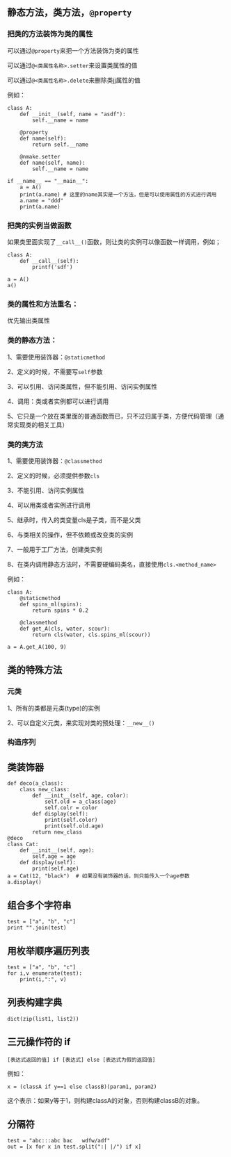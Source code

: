 ## 静态方法，类方法，`@property`

### 把类的方法装饰为类的属性

可以通过`@property`来把一个方法装饰为类的属性

可以通过`@<类属性名称>.setter`来设置类属性的值

可以通过`@<类属性名称>.delete`来删除类jj属性的值

例如：

```
class A:
	def __init__(self, name = "asdf"):
		self.__name = name
	
	@property
	def name(self):
		return self.__name
	
	@nmake.setter
	def name(self, name):
		self.__name = name

if __name__ == "__main__":
	a = A()
	print(a.name) # 这里的name其实是一个方法，但是可以使用属性的方式进行调用
	a.name = "ddd"
	print(a.name)
```

### 把类的实例当做函数

如果类里面实现了`__call__()`函数，则让类的实例可以像函数一样调用，例如；

```
class A:
	def __call__(self):
		printf('sdf')

a = A()
a()
```

### 类的属性和方法重名：

优先输出类属性

### 类的静态方法：

1、需要使用装饰器：`@staticmethod`

2、定义的时候，不需要写`self`参数

3、可以引用、访问类属性，但不能引用、访问实例属性

4、调用：类或者实例都可以进行调用

5、它只是一个放在类里面的普通函数而已，只不过归属于类，方便代码管理（通常实现类的相关工具）



### 类的类方法

1、需要使用装饰器：`@classmethod`

2、定义的时候，必须提供参数`cls`

3、不能引用、访问实例属性

4、可以用类或者实例进行调用

5、继承时，传入的类变量cls是子类，而不是父类

6、与类相关的操作，但不依赖或改变类的实例

7、一般用于工厂方法，创建类实例

8、在类内调用静态方法时，不需要硬编码类名，直接使用`cls.<method_name>`

例如：

```
class A:
	@staticmethod
	def spins_ml(spins):
		return spins * 0.2
	
	@classmethod
	def get_A(cls, water, scour):
		return cls(water, cls.spins_ml(scour))
		
a = A.get_A(100, 9)
```

## 类的特殊方法

### 元类

1、所有的类都是元类(type)的实例

2、可以自定义元类，来实现对类的预处理：`__new__()`

###  构造序列

## 类装饰器

```:
def deco(a_class):
	class new_class:
		def __init__(self, age, color):
			self.old = a_class(age)
			self.colr = color
		def display(self):
			print(self.color)
			print(self.old.age)
		return new_class
@deco
class Cat:
	def __init__(self, age):
		self.age = age
	def display(self):
		print(self.age)
a = Cat(12, "black")  # 如果没有装饰器的话，则只能传入一个age参数
a.display()
```



## 组合多个字符串

```
test = ["a", "b", "c"]
print "".join(test)
```

## 用枚举顺序遍历列表

```
test = ["a", "b", "c"]
for i,v enumerate(test):
	print(i,":", v)
```

## 列表构建字典

```
dict(zip(list1, list2))
```

## 三元操作符的 if

```
[表达式返回的值] if [表达式] else [表达式为假的返回值]
```

例如：

```
x = (classA if y==1 else classB)(param1, param2)
```

这个表示：如果y等于1，则构建classA的对象，否则构建classB的对象。

## 分隔符

```
test = "abc:::abc bac   wdfw/adf"
out = [x for x in test.split(":| |/") if x]
```

